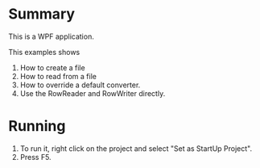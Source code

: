 ﻿# Summary
This is a WPF application.

This examples shows
1. How to create a file 
2. How to read from a file
3. How to override a default converter.
3. Use the RowReader and RowWriter directly.

# Running
1. To run it, right click on the project and select "Set as StartUp Project".
2. Press F5.

